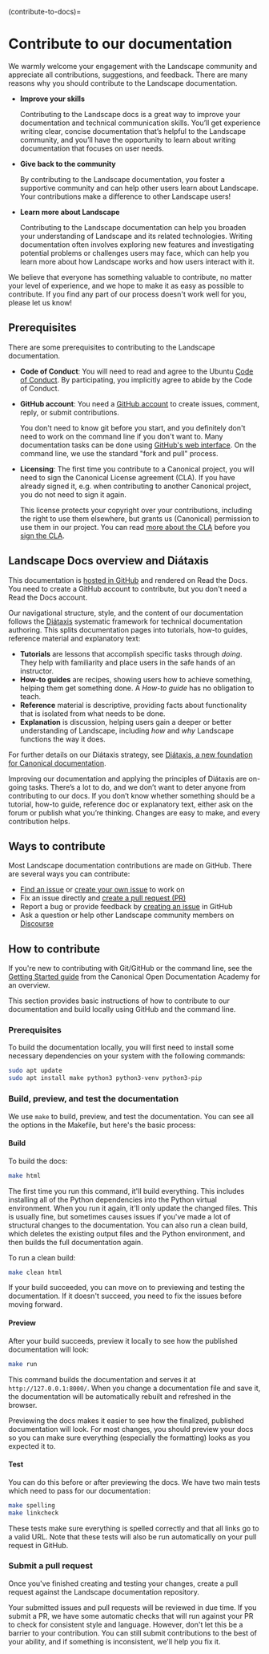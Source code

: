 (contribute-to-docs)=
# Contribute to our documentation

We warmly welcome your engagement with the Landscape community and appreciate all contributions, suggestions, and feedback. There are many reasons why you should contribute to the Landscape documentation.

- **Improve your skills**
    
    Contributing to the Landscape docs is a great way to improve your documentation and technical communication skills. You’ll get experience writing clear, concise documentation that’s helpful to the Landscape community, and you’ll have the opportunity to learn about writing documentation that focuses on user needs.
    
- **Give back to the community**
    
    By contributing to the Landscape documentation, you foster a supportive community and can help other users learn about Landscape. Your contributions make a difference to other Landscape users!
    
- **Learn more about Landscape**
    
    Contributing to the Landscape documentation can help you broaden your understanding of Landscape and its related technologies. Writing documentation often involves exploring new features and investigating potential problems or challenges users may face, which can help you learn more about how Landscape works and how users interact with it.

We believe that everyone has something valuable to contribute, no matter your level of experience, and we hope to make it as easy as possible to contribute. If you find any part of our process doesn't work well for you, please let us know!

## Prerequisites

There are some prerequisites to contributing to the Landscape documentation.

- **Code of Conduct**: You will need to read and agree to the Ubuntu [Code of Conduct](https://ubuntu.com/community/ethos/code-of-conduct). By participating, you implicitly agree to abide by the Code of Conduct.

- **GitHub account**: You need a [GitHub account](https://github.com/) to create issues, comment, reply, or submit contributions.

    You don't need to know git before you start, and you definitely don't need to work on the command line if you don't want to. Many documentation tasks can be done using [GitHub's web interface](https://docs.github.com/en/repositories/working-with-files/managing-files/editing-files). On the command line, we use the standard "fork and pull" process.

- **Licensing**: The first time you contribute to a Canonical project, you will need to sign the Canonical License agreement (CLA). If you have already signed it, e.g. when contributing to another Canonical project, you do not need to sign it again.

    This license protects your copyright over your contributions, including the right to use them elsewhere, but grants us (Canonical) permission to use them in our project. You can read [more about the CLA](https://ubuntu.com/legal/contributors) before you [sign the CLA](https://ubuntu.com/legal/contributors/agreement).

## Landscape Docs overview and Diátaxis

This documentation is [hosted in GitHub](https://github.com/canonical/landscape-documentation) and rendered on Read the Docs. You need to create a GitHub account to contribute, but you don't need a Read the Docs account.

Our navigational structure, style, and the content of our documentation follows the [Diátaxis](https://diataxis.fr/) systematic framework for technical documentation authoring. This splits documentation pages into tutorials, how-to guides, reference material and explanatory text:

- **Tutorials** are lessons that accomplish specific tasks through *doing*. They help with familiarity and place users in the safe hands of an instructor.
- **How-to guides** are recipes, showing users how to achieve something, helping them get something done. A *How-to guide* has no obligation to teach.
- **Reference** material is descriptive, providing facts about functionality that is isolated from what needs to be done.
- **Explanation** is discussion, helping users gain a deeper or better understanding of Landscape, including *how* and *why* Landscape functions the way it does.

For further details on our Diátaxis strategy, see [Diátaxis, a new foundation for Canonical documentation](https://ubuntu.com/blog/diataxis-a-new-foundation-for-canonical-documentation).

Improving our documentation and applying the principles of Diátaxis are on-going tasks. There’s a lot to do, and we don’t want to deter anyone from contributing to our docs. If you don’t know whether something should be a tutorial, how-to guide, reference doc or explanatory text, either ask on the forum or publish what you’re thinking. Changes are easy to make, and every contribution helps.

## Ways to contribute

Most Landscape documentation contributions are made on GitHub. There are several ways you can contribute:

- [Find an issue](https://github.com/canonical/landscape-documentation/issues) or [create your own issue](https://github.com/canonical/landscape-documentation/issues/new) to work on
- Fix an issue directly and [create a pull request (PR)](https://github.com/canonical/landscape-documentation/pulls)
- Report a bug or provide feedback by [creating an issue](https://github.com/canonical/landscape-documentation/issues/new) in GitHub
- Ask a question or help other Landscape community members on [Discourse](https://discourse.ubuntu.com/c/project/landscape/89)

## How to contribute

If you're new to contributing with Git/GitHub or the command line, see the [Getting Started guide](https://documentationacademy.org/docs/howto/get-started/using_git/) from the Canonical Open Documentation Academy for an overview.

This section provides basic instructions of how to contribute to our documentation and build locally using GitHub and the command line.

### Prerequisites

To build the documentation locally, you will first need to install some necessary dependencies on your system with the following commands:

```bash
sudo apt update
sudo apt install make python3 python3-venv python3-pip
```

### Build, preview, and test the documentation

We use `make` to build, preview, and test the documentation. You can see all the options in the Makefile, but here's the basic process:

#### Build

To build the docs:

```bash
make html
```

The first time you run this command, it'll build everything. This includes installing all of the Python dependencies into the Python virtual environment. When you run it again, it'll only update the changed files. This is usually fine, but sometimes causes issues if you've made a lot of structural changes to the documentation. You can also run a clean build, which deletes the existing output files and the Python environment, and then builds the full documentation again.

To run a clean build:

```bash
make clean html
```

If your build succeeded, you can move on to previewing and testing the documentation. If it doesn't succeed, you need to fix the issues before moving forward.

#### Preview

After your build succeeds, preview it locally to see how the published documentation will look:

```bash
make run
```

This command builds the documentation and serves it at `http://127.0.0.1:8000/`. When you change a documentation file and save it, the documentation will be automatically rebuilt and refreshed in the browser.

Previewing the docs makes it easier to see how the finalized, published documentation will look. For most changes, you should preview your docs so you can make sure everything (especially the formatting) looks as you expected it to.

#### Test

You can do this before or after previewing the docs. We have two main tests which need to pass for our documentation:

```bash
make spelling
make linkcheck
```

These tests make sure everything is spelled correctly and that all links go to a valid URL. Note that these tests will also be run automatically on your pull request in GitHub.

### Submit a pull request

Once you've finished creating and testing your changes, create a pull request against the Landscape documentation repository.

Your submitted issues and pull requests will be reviewed in due time. If you submit a PR, we have some automatic checks that will run against your PR to check for consistent style and language. However, don't let this be a barrier to your contribution. You can still submit contributions to the best of your ability, and if something is inconsistent, we'll help you fix it.
